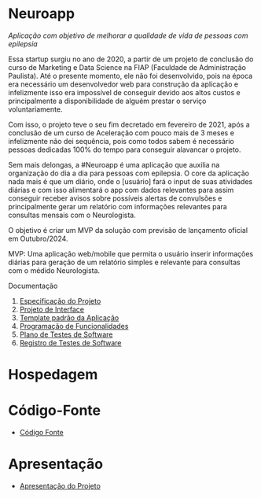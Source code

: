 # Neuroapp

*Aplicação com objetivo de melhorar a qualidade de vida de pessoas com epilepsia*

Essa startup surgiu no ano de 2020, a partir de um projeto de conclusão do curso de Marketing e Data Science na FIAP (Faculdade de Administração Paulista). Até o presente momento, ele não foi desenvolvido, pois na época era necessário um desenvolvedor web para construção da aplicação e infelizmente isso era impossível de conseguir devido aos altos custos e principalmente a disponibilidade de alguém prestar o serviço voluntariamente. 

Com isso, o projeto teve o seu fim decretado em fevereiro de 2021, após a conclusão de um curso de Aceleração com pouco mais de 3 meses e infelizmente não dei sequência, pois como todos sabem é necessário pessoas dedicadas 100% do tempo para conseguir alavancar o projeto.

Sem mais delongas, a #Neuroapp é uma aplicação que auxilia na organização do dia a dia para pessoas com epilepsia. O core da aplicação nada mais é que um diário, onde o [usuário] fará o input de suas atividades diárias e com isso alimentará o app com dados relevantes para assim conseguir receber avisos sobre possíveis alertas de convulsões e principalmente gerar um relatório com informações relevantes para consultas mensais com o Neurologista.

O objetivo é criar um MVP da solução com previsão de lançamento oficial em Outubro/2024.

MVP: Uma aplicação web/mobile que permita o usuário inserir informações diárias para geração de um relatório simples e relevante para consultas com o médido Neurologista.

Documentação

<ol>
<li><a href="Especificação do Projeto"> Especificação do Projeto</a></li>
<li><a href="Projeto de Interface.md"> Projeto de Interface</a></li>
<li><a href="Template da Aplicação.md"> Template padrão da Aplicação</a></li>
<li><a href="Programação de Funcionalidades.md"> Programação de Funcionalidades</a></li>
<li><a href="Plano de Testes de Software.md"> Plano de Testes de Software</a></li>
<li><a href="Registro de Testes de Software.md"> Registro de Testes de Software</a></li>
</ol>

# Hospedagem


# Código-Fonte

* <a href="codigo-fonte/README.md">Código Fonte</a>

# Apresentação

* <a href="apresentacao/README.md">Apresentação do Projeto</a>
